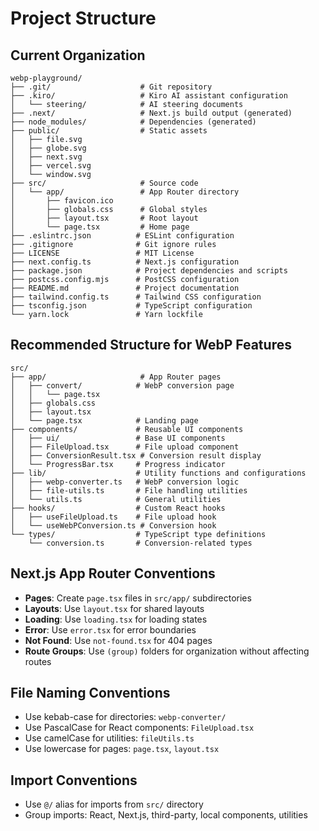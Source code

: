 # Project Structure

## Current Organization

```
webp-playground/
├── .git/                    # Git repository
├── .kiro/                   # Kiro AI assistant configuration
│   └── steering/            # AI steering documents
├── .next/                   # Next.js build output (generated)
├── node_modules/            # Dependencies (generated)
├── public/                  # Static assets
│   ├── file.svg
│   ├── globe.svg
│   ├── next.svg
│   ├── vercel.svg
│   └── window.svg
├── src/                     # Source code
│   └── app/                 # App Router directory
│       ├── favicon.ico
│       ├── globals.css      # Global styles
│       ├── layout.tsx       # Root layout
│       └── page.tsx         # Home page
├── .eslintrc.json          # ESLint configuration
├── .gitignore              # Git ignore rules
├── LICENSE                 # MIT License
├── next.config.ts          # Next.js configuration
├── package.json            # Project dependencies and scripts
├── postcss.config.mjs      # PostCSS configuration
├── README.md               # Project documentation
├── tailwind.config.ts      # Tailwind CSS configuration
├── tsconfig.json           # TypeScript configuration
└── yarn.lock               # Yarn lockfile
```

## Recommended Structure for WebP Features

```
src/
├── app/                     # App Router pages
│   ├── convert/            # WebP conversion page
│   │   └── page.tsx
│   ├── globals.css
│   ├── layout.tsx
│   └── page.tsx            # Landing page
├── components/             # Reusable UI components
│   ├── ui/                 # Base UI components
│   ├── FileUpload.tsx      # File upload component
│   ├── ConversionResult.tsx # Conversion result display
│   └── ProgressBar.tsx     # Progress indicator
├── lib/                    # Utility functions and configurations
│   ├── webp-converter.ts   # WebP conversion logic
│   ├── file-utils.ts       # File handling utilities
│   └── utils.ts            # General utilities
├── hooks/                  # Custom React hooks
│   ├── useFileUpload.ts    # File upload hook
│   └── useWebPConversion.ts # Conversion hook
└── types/                  # TypeScript type definitions
    └── conversion.ts       # Conversion-related types
```

## Next.js App Router Conventions

- **Pages**: Create `page.tsx` files in `src/app/` subdirectories
- **Layouts**: Use `layout.tsx` for shared layouts
- **Loading**: Use `loading.tsx` for loading states
- **Error**: Use `error.tsx` for error boundaries
- **Not Found**: Use `not-found.tsx` for 404 pages
- **Route Groups**: Use `(group)` folders for organization without affecting routes

## File Naming Conventions

- Use kebab-case for directories: `webp-converter/`
- Use PascalCase for React components: `FileUpload.tsx`
- Use camelCase for utilities: `fileUtils.ts`
- Use lowercase for pages: `page.tsx`, `layout.tsx`

## Import Conventions

- Use `@/` alias for imports from `src/` directory
- Group imports: React, Next.js, third-party, local components, utilities
